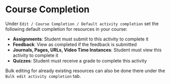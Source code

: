 # Course Completion

Under `Edit / Course Completion / Default activity completion` set the following default completion for resources in your course:

- **Assignments**: Student must submit to this activity to complete it
- **Feedback**: View as completed if the feedback is submitted
- **Journals, Pages, URLs, Video Time Instances**: Student must view this activity to complete it
- **Quizzes**: Student must receive a grade to complete this activity

Bulk editing for already existing resources can also be done there under the `Bulk edit activity completion` tab.
